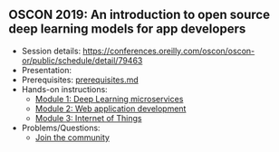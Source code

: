 ## OSCON 2019: An introduction to open source deep learning models for app developers

- Session details: https://conferences.oreilly.com/oscon/oscon-or/public/schedule/detail/79463
- Presentation:
- Prerequisites: [prerequisites.md](/prerequisites.md)
- Hands-on instructions:
  - [Module 1: Deep Learning microservices](module_1/)
  - [Module 2: Web application development](module_2/)
  - [Module 3: Internet of Things](module_3/)
- Problems/Questions:
  - [Join the community](http://ibm.biz/max-slack)
